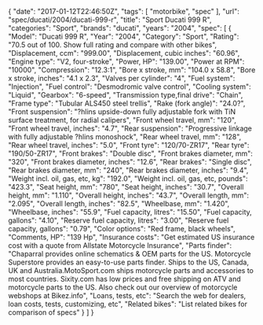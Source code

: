 {
    "date": "2017-01-12T22:46:50Z",
    "tags": [
        "motorbike",
        "spec"
    ],
    "url": "spec\/ducati\/2004\/ducati-999-r",
    "title": "Sport Ducati 999 R",
    "categories": "Sport",
    "brands": "ducati",
    "years": "2004",
    "spec": [
        {
            "Model": "Ducati 999 R",
            "Year": "2004",
            "Category": "Sport",
            "Rating": "70.5 out of 100. Show full rating and compare with other bikes",
            "Displacement, ccm": "999.00",
            "Displacement, cubic inches": "60.96",
            "Engine type": "V2, four-stroke",
            "Power, HP": "139.00",
            "Power at RPM": "10000",
            "Compression": "12.3:1",
            "Bore x stroke, mm": "104.0 x 58.8",
            "Bore x stroke, inches": "4.1 x 2.3",
            "Valves per cylinder": "4",
            "Fuel system": "Injection",
            "Fuel control": "Desmodromic valve control",
            "Cooling system": "Liquid",
            "Gearbox": "6-speed",
            "Transmission type,final drive": "Chain",
            "Frame type": "Tubular ALS450 steel trellis",
            "Rake (fork angle)": "24.0?",
            "Front suspension": "?hlins upside-down fully adjustable fork with TiN surface treatment, for radial calipers",
            "Front wheel travel, mm": "120",
            "Front wheel travel, inches": "4.7",
            "Rear suspension": "Progressive linkage with fully adjustable ?hlins monoshock",
            "Rear wheel travel, mm": "128",
            "Rear wheel travel, inches": "5.0",
            "Front tyre": "120\/70-ZR17",
            "Rear tyre": "190\/50-ZR17",
            "Front brakes": "Double disc",
            "Front brakes diameter, mm": "320",
            "Front brakes diameter, inches": "12.6",
            "Rear brakes": "Single disc",
            "Rear brakes diameter, mm": "240",
            "Rear brakes diameter, inches": "9.4",
            "Weight incl. oil, gas, etc, kg": "192.0",
            "Weight incl. oil, gas, etc, pounds": "423.3",
            "Seat height, mm": "780",
            "Seat height, inches": "30.7",
            "Overall height, mm": "1.110",
            "Overall height, inches": "43.7",
            "Overall length, mm": "2.095",
            "Overall length, inches": "82.5",
            "Wheelbase, mm": "1.420",
            "Wheelbase, inches": "55.9",
            "Fuel capacity, litres": "15.50",
            "Fuel capacity, gallons": "4.10",
            "Reserve fuel capacity, litres": "3.00",
            "Reserve fuel capacity, gallons": "0.79",
            "Color options": "Red frame, black wheels",
            "Comments, HP": "139 Hp",
            "Insurance costs": "Get estimated US insurance cost with a quote from Allstate Motorcycle Insurance",
            "Parts finder": "Chaparral provides online schematics & OEM parts for the US.   Motorcycle Superstore provides an easy-to-use parts finder. Ships to the US, Canada, UK and Australia.MotoSport.com ships motorcycle parts and accessories to most countries.    Sixity.com has low prices and free shipping on ATV and motorcycle parts to the US. Also check out our overview of motorcycle webshops at Bikez.info",
            "Loans, tests, etc": "Search the web for dealers, loan costs, tests, customizing, etc",
            "Related bikes": "List related bikes for comparison of specs"
        }
    ]
}